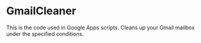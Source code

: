 # GmailCleaner
This is the code used in Google Apps scripts.
Cleans up your Gmail mailbox under the specified conditions.
